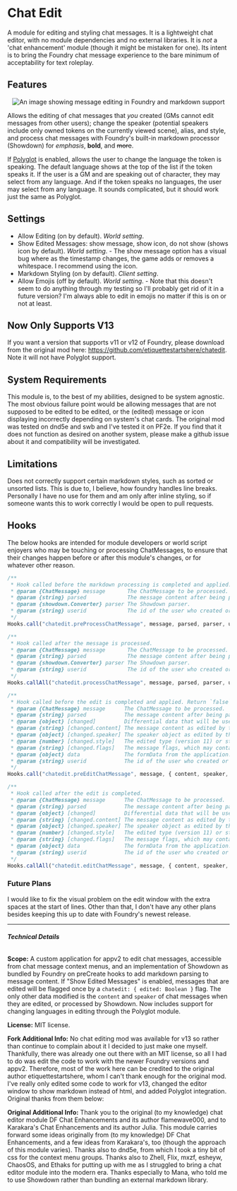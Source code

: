 # Chat Edit
A module for editing and styling chat messages. It is a lightweight chat editor, with no module dependencies and no external libraries. It is *not* a 'chat enhancement' module (though it might be mistaken for one). Its intent is to bring the Foundry chat message experience to the bare minimum of acceptability for text roleplay.

## Features
<p style="text-align: center"><img src="https://i.imgur.com/jm7LGYQ.png" style="border: none" alt="An image showing message editing in Foundry and markdown support"></p>

Allows the editing of chat messages that *you* created (GMs cannot edit messages from other users); change the speaker (potential speakers include only owned tokens on the currently viewed scene), alias, and style, and process chat messages with Foundry's built-in markdown processor (Showdown) for *emphasis*, **bold**, and ~~more~~.

If <a href= "https://foundryvtt.com/packages/polyglot">Polyglot</a> is enabled, allows the user to change the language the token is speaking. The default language shows at the top of the list if the token speaks it. If the user is a GM and are speaking out of character, they may select from any language. And if the token speaks no languages, the user may select from any language. It sounds complicated, but it should work just the same as Polyglot.

## Settings
- Allow Editing (on by default). *World setting*.
- Show Edited Messages: show message, show icon, do not show (shows icon by default). *World setting*. - The show message option has a visual bug where as the timestamp changes, the game adds or removes a whitespace. I recommend using the icon.
- Markdown Styling (on by default). *Client setting*.
- Allow Emojis (off by default). *World setting*. - Note that this doesn't seem to do anything through my testing so I'll probably get rid of it in a future version? I'm always able to edit in emojis no matter if this is on or not at least.

## Now Only Supports V13
If you want a version that supports v11 or v12 of Foundry, please download from the original mod here: https://github.com/etiquettestartshere/chatedit. Note it will not have Polyglot support.

## System Requirements
This module is, to the best of my abilities, designed to be system agnostic. The most obvious failure point would be allowing messages that are not supposed to be edited to be edited, or the (edited) message or icon displaying incorrectly depending on system's chat cards. The original mod was tested on dnd5e and swb and I've tested it on PF2e. If you find that it does not function as desired on another system, please make a github issue about it and compatibility will be investigated.

## Limitations
Does not correctly support certain markdown styles, such as sorted or unsorted lists. This is due to, I believe, how foundry handles line breaks. Personally I have no use for them and am only after inline styling, so if someone wants this to work correctly I would be open to pull requests.

## Hooks
The below hooks are intended for module developers or world script enjoyers who may be touching or processing ChatMessages, to ensure that their changes happen before or after this module's changes, or for whatever other reason.
```js
/**
 * Hook called before the markdown processing is completed and applied. Return `false` to prevent processing.
 * @param {ChatMessage} message       The ChatMessage to be processed.
 * @param {string} parsed             The message content after being parsed by Showdown.
 * @param {showdown.Converter} parser The Showdown parser.
 * @param {string} userid             The id of the user who created or is processing the message.
 */
Hooks.call("chatedit.preProcessChatMessage", message, parsed, parser, userid);
```
```js
/**
 * Hook called after the message is processed.
 * @param {ChatMessage} message       The ChatMessage to be processed.
 * @param {string} parsed             The message content after being parsed by Showdown.
 * @param {showdown.Converter} parser The Showdown parser.
 * @param {string} userid             The id of the user who created or is processing the message.
 */
Hooks.callAll("chatedit.processChatMessage", message, parsed, parser, userid);
```
```js
/**
 * Hook called before the edit is completed and applied. Return `false` to prevent processing.
 * @param {ChatMessage} message      The ChatMessage to be processed.
 * @param {string} parsed            The message content after being parsed by Showdown.
 * @param {object} [changed]         Differential data that will be used to update the document.
 * @param {string} [changed.content] The message content as edited by the application.
 * @param {object} [changed.speaker] The speaker object as edited by the application.
 * @param {number} [changed.style]   The edited type (version 11) or style (version 12) of the message document.
 * @param {string} [changed.flags]   The message flags, which may contain module data.
 * @param {object} data              The formData from the application.
 * @param {string} userid            The id of the user who created or is processing the message.
 */
Hooks.call("chatedit.preEditChatMessage", message, { content, speaker, style, flags }, data, userid);
```
```js
/**
 * Hook called after the edit is completed.
 * @param {ChatMessage} message      The ChatMessage to be processed.
 * @param {string} parsed            The message content after being parsed by Showdown.
 * @param {object} [changed]         Differential data that will be used to update the document.
 * @param {string} [changed.content] The message content as edited by the application.
 * @param {object} [changed.speaker] The speaker object as edited by the application.
 * @param {number} [changed.style]   The edited type (version 11) or style (version 12) of the message document.
 * @param {string} [changed.flags]   The message flags, which may contain module data.
 * @param {object} data              The formData from the application.
 * @param {string} userid            The id of the user who created or is processing the message.
 */
Hooks.callAll("chatedit.editChatMessage", message, { content, speaker, style, flags }, data, userid);
```

### Future Plans
I would like to fix the visual problem on the edit window with the extra spaces at the start of lines. Other than that, I don't have any other plans besides keeping this up to date with Foundry's newest release.
___

###### **Technical Details**

**Scope:** A custom application for appv2 to edit chat messages, accessible from chat message context menus, and an implementation of Showdown as bundled by Foundry on preCreate hooks to add markdown parsing to message content. If "Show Edited Messages" is enabled, messages that are edited will be flagged once by a `chatedit: { edited: Boolean }` flag. The only other data modified is the `content` and `speaker` of chat messages when they are edited, or processed by Showdown. Now includes support for changing languages in editing through the Polyglot module.

**License:** MIT license.

**Fork Additional Info:** No chat editing mod was available for v13 so rather than continue to complain about it I decided to just make one myself. Thankfully, there was already one out there with an MIT license, so all I had to do was edit the code to work with the newer Foundry versions and appv2. Therefore, most of the work here can be credited to the original author etiquettestartshere, whom I can't thank enough for the original mod. I've really only edited some code to work for v13, changed the editor window to show markdown instead of html, and added Polyglot integration. Original thanks from them below:

**Original Additional Info:** Thank you to the original (to my knowledge) chat editor module DF Chat Enhancements and its author flamewave000, and to Karakara's Chat Enhancements and its author Julia. This module carries forward some ideas originally from (to my knowledge) DF Chat Enhancements, and a few ideas from Karakara's, too (though the approach of this module varies). Thanks also to dnd5e, from which I took a tiny bit of css for the context menu groups. Thanks also to Zhell, Flix, mxzf, esheyw, ChaosOS, and Ethaks for putting up with me as I struggled to bring a chat editor module into the modern era. Thanks especially to Mana, who told me to use Showdown rather than bundling an external markdown library.